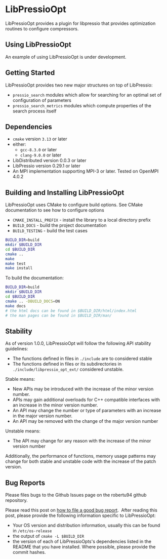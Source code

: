 # LibPressioOpt

LibPressioOpt provides a plugin for libpressio that provides optimization routines to configure compressors.

## Using LibPressioOpt

An example of using LibPressioOpt is under development.

## Getting Started

LibPressioOpt provides two new major structures on top of LibPressio:

+ `pressio_search` modules which allow for searching for an optimal set of configuration of parameters
+ `pressio_search_metrics` modules which compute properties of the search process itself


## Dependencies

+ `cmake` version `3.13` or later
+ either:
  + `gcc-8.3.0` or later
  + `clang-9.0.0` or later
+ LibDistributed version 0.0.3 or later
+ LibPressio version 0.29.1 or later
+ An MPI implementation supporting MPI-3 or later.  Tested on OpenMPI 4.0.2


## Building and Installing LibPressioOpt

LibPressioOpt uses CMake to configure build options.  See CMake documentation to see how to configure options

+ `CMAKE_INSTALL_PREFIX` - install the library to a local directory prefix
+ `BUILD_DOCS` - build the project documentation
+ `BUILD_TESTING` - build the test cases

```bash
BUILD_DIR=build
mkdir $BUILD_DIR
cd $BUILD_DIR
cmake ..
make
make test
make install
```

To build the documentation:


```bash
BUILD_DIR=build
mkdir $BUILD_DIR
cd $BUILD_DIR
cmake .. -DBUILD_DOCS=ON
make docs
# the html docs can be found in $BUILD_DIR/html/index.html
# the man pages can be found in $BUILD_DIR/man/
```


## Stability

As of version 1.0.0, LibPressioOpt will follow the following API stability guidelines:

+ The functions defined in files in `./include` are to considered stable
+ The functions defined in files or its subdirectories in `./include/libpressio_opt_ext/` considered unstable.

Stable means:

+ New APIs may be introduced with the increase of the minor version number.
+ APIs may gain additional overloads for C++ compatible interfaces with an increase in the minor version number.
+ An API may change the number or type of parameters with an increase in the major version number.
+ An API may be removed with the change of the major version number

Unstable means:

+ The API may change for any reason with the increase of the minor version number

Additionally, the performance of functions, memory usage patterns may change for both stable and unstable code with the increase of the patch version.


## Bug Reports

Please files bugs to the Github Issues page on the robertu94 github repository.

Please read this post on [how to file a good bug report](https://codingnest.com/how-to-file-a-good-bug-report/).  After reading this post, please provide the following information specific to LibPressioOpt:

+ Your OS version and distribution information, usually this can be found in `/etc/os-release`
+ the output of `cmake -L $BUILD_DIR`
+ the version of each of LibPressioOpts's dependencies listed in the README that you have installed. Where possible, please provide the commit hashes.

